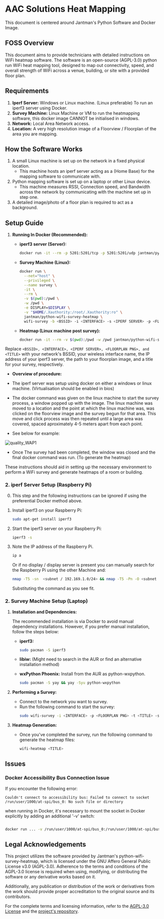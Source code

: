 # AAC Solutions Heat Mapping

This document is centered around Jantman's Python Software and Docker Image.

## FOSS Overview

This document aims to provide technicians with detailed instructions on WiFi heatmap software. The software is an open-source (AGPL-3.0) python run WiFi heat mapping tool, designed to map out connectivity, speed, and overall strength of WiFi across a venue, building, or site with a provided floor plan.

## Requirements

1. **Iperf Server:** Windows or Linux machine. (Linux preferable) To run an iperf3 server using Docker.
2. **Survey Machine:** Linux Machine or VM to run the heatmapping software, this docker image CANNOT be initialised in windows.
3. **Network:** Local Area Network access.
4. **Location:** A very high resolution image of a Floorview / Floorplan of the area you are mapping.

## How the Software Works

1. A small Linux machine is set up on the network in a fixed physical location.
   - This machine hosts an iperf server acting as a (Home Base) for the mapping software to communicate with.
2. Python mapping software is set up on a laptop or other Linux device.
   - This machine measures RSSI, Connection speed, and Bandwidth across the network by communicating with the machine set up in step one.
3. A detailed image/photo of a floor plan is required to act as a background.

## Setup Guide


1. **Running In Docker (Recommended):**

    - **iperf3 server (Server):**
        ```bash
        docker run -it --rm -p 5201:5201/tcp -p 5201:5201/udp jantman/python-wifi-survey-heatmap iperf3 -s
        ```

    - **Survey Machine (Linux):**
        ```bash
        docker run \
          --net="host" \
          --privileged \
          --name survey \
          -it \
          --rm \
          -v $(pwd):/pwd \
          -w /pwd \
          -e DISPLAY=$DISPLAY \
          -v "$HOME/.Xauthority:/root/.Xauthority:ro" \
          jantman/python-wifi-survey-heatmap \
          wifi-survey -b <BSSID> -i <INTERFACE> -s <IPERF SERVER> -p <FLOORPLAN PNG> -t <TITLE>
        ```

    - **Heatmap (Linux machine post survey):**
        ```bash
        docker run -it --rm -v $(pwd):/pwd -w /pwd jantman/python-wifi-survey-heatmap:23429a4 wifi-heatmap <TITLE>
        ```



Replace `<BSSID>, <INTERFACE>, <IPERF SERVER>, <FLOORPLAN PNG>, and <TITLE>` with your network's BSSID, your wireless interface name, the IP address of your iperf3 server, the path to your floorplan image, and a title for your survey, respectively.

   - **Overview of procedure:**
   - The iperf server was setup using docker on either a windows or linux machine. (Virtualisation should be enabled in bios)
   - The docker command was given on the linux machine to start the survey process, a window popped up with the image. The linux machine was moved to a location and the point at which the linux machine was, was clicked on the floorview image and the survey begun for that area. This move and click process was then repeated until a large area was covered, spaced aproximately 4-5 meters apart from each point.

   - See below for example:

![quality_WAP1](https://github.com/aacsolutions-anthony/AAC_HEATMAP_PROCESS/assets/131961269/4a602dd7-953b-4211-bef1-4a55c1b8e6ae)
   
   - Once The survey had been completed, the window was closed and the final docker command was run. (To generate the heatmap)

These instructions should aid in setting up the necessary environment to perform a WiFi survey and generate heatmaps of a room or building.


### 2. iperf Server Setup (Raspberry Pi) 

0. This step and the following instructions can be ignored if using the preferential Docker method above. 

1. Install iperf3 on your Raspberry Pi:

    ```bash
    sudo apt-get install iperf3
    ```

2. Start the iperf3 server on your Raspberry Pi:

    ```bash
    iperf3 -s
    ```

3. Note the IP address of the Raspberry Pi. 

    ```bash 
    ip a 
    ```

    Or if no display / display server is present you can manually search for the Raspberry Pi using the other Machine and: 

    ```bash 
    nmap -T5 -sn  <subnet / 192.169.1.0/24> && nmap -T5 -Pn -O <subnet / 192.168.1.0/24> >> nmap_output<location>.txt
    ```

    Substituting the command as you see fit. 


### 2. Survey Machine Setup (Laptop)

1. **Installation and Dependencies:**

    The recommended installation is via Docker to avoid manual dependency installations. 
    However, if you prefer manual installation, follow the steps below:

    - **iperf3:** 
        ```bash
        sudo pacman -S iperf3
        ```

    - **libiw:** (Might need to search in the AUR or find an alternative installation method)
        
    - **wxPython Phoenix:** Install from the AUR as python-wxpython.
        ```bash
        sudo pacman -S yay && yay -Syu python-wxpython
        ```

2. **Performing a Survey:**

    - Connect to the network you want to survey.
    - Run the following command to start the survey:
        ```bash
        sudo wifi-survey -i <INTERFACE> -p <FLOORPLAN PNG> -t <TITLE> -s <IPERF3_SERVER>
        ```

3. **Heatmap Generation:**

    - Once you've completed the survey, run the following command to generate the heatmap files:
        ```bash
        wifi-heatmap <TITLE>
        ```


## Issues

### Docker Accessibility Bus Connection Issue

If you encounter the following error:

```plaintext
Couldn't connect to accessibility bus: Failed to connect to socket /run/user/1000/at-spi/bus_0: No such file or directory
```
when running in Docker, it's necessary to mount the socket in Docker explicitly by adding an additional '-v' switch:


```bash

docker run ... -v /run/user/1000/at-spi/bus_0:/run/user/1000/at-spi/bus_0 ...

```


## Legal Acknowledgements

This project utilizes the software provided by Jantman's python-wifi-survey-heatmap, which is licensed under the GNU Affero General Public License v3.0 (AGPL-3.0). Adherence to the terms and conditions of the AGPL-3.0 license is required when using, modifying, or distributing the software or any derivative works based on it.

Additionally, any publication or distribution of the work or derivatives from the work should provide proper accreditation to the original source and its contributors.

For the complete terms and licensing information, refer to the [AGPL-3.0 License](https://www.gnu.org/licenses/agpl-3.0.en.html) and the [project's repository](https://github.com/jantman/python-wifi-survey-heatmap).






